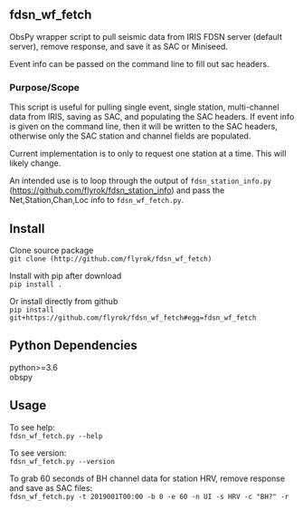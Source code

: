 ## fdsn_wf_fetch ##

ObsPy wrapper script to pull seismic data from IRIS FDSN server (default server), remove
response,  and save it as SAC or Miniseed.

Event info can be passed on the command line to fill out sac headers.

### Purpose/Scope ###

This script is useful for pulling single event, single station, multi-channel data
from IRIS, saving as SAC, and populating the SAC headers. 
If event info is given on the command line, then it will be written to the SAC headers, 
otherwise only the SAC station and channel fields are populated.

Current implementation is to only to request one station at a time. This will likely change.

An intended use is to loop through the output of 
`fdsn_station_info.py` (https://github.com/flyrok/fdsn_station_info)
and pass the Net,Station,Chan,Loc info to `fdsn_wf_fetch.py`.

## Install ##

Clone source package  
`git clone (http://github.com/flyrok/fdsn_wf_fetch)`  

Install with pip after download  
`pip install .`  

Or install directly from github  
`pip install git+https://github.com/flyrok/fdsn_wf_fetch#egg=fdsn_wf_fetch`  

## Python Dependencies ##

python>=3.6   
obspy  

## Usage ##

To see help:  
`fdsn_wf_fetch.py --help`    

To see version:  
`fdsn_wf_fetch.py --version`    

To grab 60 seconds of BH channel data for station HRV, remove response
and save as SAC files:  
`fdsn_wf_fetch.py -t 2019001T00:00 -b 0 -e 60 -n UI -s HRV -c "BH?" -r`    


